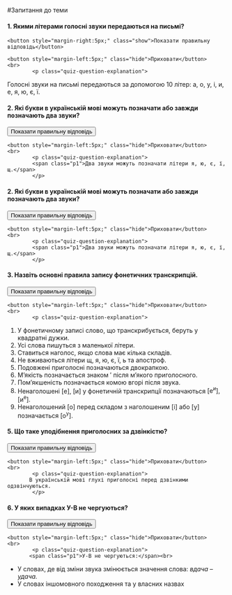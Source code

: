 #Запитання до теми

<div>
    <h4 class="question">1.	Якими літерами голосні звуки передаються на письмі?</h4>
    
    <button style="margin-right:5px;" class="show">Показати правильну відповідь</button>
    
    <button style="margin-left:5px;" class="hide">Приховати</button>
    <br>
            <p class="quiz-question-explanation">
Голосні звуки на письмі передаються за допомогою 10 літер: <span class="p1">а, о, у, і, и, е, я, ю, є, ї</span>.
            <p>
</div>


<div>
    <h4 class="question">2.	Які букви в українській мові можуть позначати або завжди позначають два звуки?</h4>
    <button style="margin-right:5px;" class="show">Показати правильну відповідь</button>
    
    <button style="margin-left:5px;" class="hide">Приховати</button>
    <br>
            <p class="quiz-question-explanation">
            <span class="p1">Два звуки можуть позначати літери я, ю, є, ї, щ.</span>
            </p>
</div>


<div>
    <h4 class="question">2.	Які букви в українській мові можуть позначати або завжди позначають два звуки?</h4>
    <button style="margin-right:5px;" class="show">Показати правильну відповідь</button>
    
    <button style="margin-left:5px;" class="hide">Приховати</button>
    <br>
            <p class="quiz-question-explanation">
            <span class="p1">Два звуки можуть позначати літери я, ю, є, ї, щ.</span>
            </p>
</div>


<div>
    <h4 class="question">3.	Назвіть основні правила запису фонетичних транскрипцій.</h4>
    <button style="margin-right:5px;" class="show">Показати правильну відповідь</button>
    
    <button style="margin-left:5px;" class="hide">Приховати</button>
    <br>
            <p class="quiz-question-explanation">
1.	У фонетичному записi слово, що транскрибується, беруть у квадратнi дужки.<br>
2.	Усi слова пишуться з маленької лiтери.<br>
3.	Ставиться наголос, якщо слова має кiлька складiв.<br>
4.	Не вживаються лiтери <span class="p1">щ, я, ю, є, ї, ь</span> та апостроф.<br>
5.	Подовженi приголоснi позначаються двокрапкою.<br>
6.	М’якiсть позначається знаком ′ пiсля м’якого приголосного.<br>
7.	Пом’якшенiсть позначається комою вгорi пiсля звука.<br>
8.	Ненаголошенi <span class="p1">[е], [и]</span> у фонетичнiй транскрипцiї позначаються <span class="p1">[е<sup>и</sup>], [и<sup>е</sup>]</span>.<br>
9.	Ненаголошений <span class="p1">[о]</span> перед складом з наголошеним <span class="p1">[i]</span> або <span class="p1">[у]</span> позначається <span class="p1">[о<sup>у</sup>]</span>.<br>
            </p>
</div>


<div>
    <h4 class="question">5.	Що таке уподібнення приголосних за дзвінкістю?</h4>
    <button style="margin-right:5px;" class="show">Показати правильну відповідь</button>
    
    <button style="margin-left:5px;" class="hide">Приховати</button>
    <br>
            <p class="quiz-question-explanation">
           В українській мові глухі приголосні перед дзвінкими одзвінчуються. 
            </p>
</div>


<div>
    <h4 class="question">6.	У яких випадках У-В не чергуються?</h4>
    <button style="margin-right:5px;" class="show">Показати правильну відповідь</button>
    
    <button style="margin-left:5px;" class="hide">Приховати</button>
    <br>
            <p class="quiz-question-explanation">
           <span class="p1">У-В не чергуються:</span><br>
-	У словах, де вiд змiни звука змiнюється значення слова: <i>вдача – удача.</i><br>
-	У словах iншомовного походження та у власних назвах
            </p>
</div>


